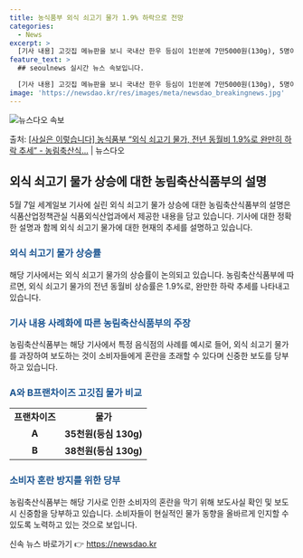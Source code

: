 ```yaml
---
title: 농식품부 외식 쇠고기 물가 1.9% 하락으로 전망
categories:
  - News
excerpt: >
  [기사 내용] 고깃집 메뉴판을 보니 국내산 한우 등심이 1인분에 7만5000원(130g), 5명이 식사를 하…
feature_text: >
  ## seoulnews 실시간 뉴스 속보입니다.

  [기사 내용] 고깃집 메뉴판을 보니 국내산 한우 등심이 1인분에 7만5000원(130g), 5명이 식사를 하…
image: 'https://newsdao.kr/res/images/meta/newsdao_breakingnews.jpg'
---
```


![뉴스다오 속보](https://newsdao.kr/res/images/meta/newsdao_breakingnews.jpg)

<p>출처: <a href="https://newsdao.kr/3764" rel="dofollow">[사실은 이렇습니다] 농식품부 “외식 쇠고기 물가, 전년 동월비 1.9%로 완만히 하락 추세” - 농림축산식…</a> | 뉴스다오</p>

<h2 data-ke-size="size26">외식 쇠고기 물가 상승에 대한 농림축산식품부의 설명</h2>
<p data-ke-size="size16">5월 7일 세계일보 기사에 실린 외식 쇠고기 물가 상승에 대한 농림축산식품부의 설명은 식품산업정책관실 식품외식산업과에서 제공한 내용을 담고 있습니다. 기사에 대한 정확한 설명과 함께 외식 쇠고기 물가에 대한 현재의 추세를 설명하고 있습니다.</p>

<h3><b><span style="color: #1a5490;">외식 쇠고기 물가 상승률</span></b></h3>
<p data-ke-size="size16">해당 기사에서는 외식 쇠고기 물가의 상승률이 논의되고 있습니다. 농림축산식품부에 따르면, 외식 쇠고기 물가의 전년 동월비 상승률은 1.9%로, 완만한 하락 추세를 나타내고 있습니다.</p>

<h3><b><span style="color: #1a5490;">기사 내용 사례화에 따른 농림축산식품부의 주장</span></b></h3>
<p data-ke-size="size16">농림축산식품부는 해당 기사에서 특정 음식점의 사례를 예시로 들어, 외식 쇠고기 물가를 과장하여 보도하는 것이 소비자들에게 혼란을 초래할 수 있다며 신중한 보도를 당부하고 있습니다.</p>

<h3><b><span style="color: #1a5490;">A와 B프랜차이즈 고깃집 물가 비교</span></b></h3>
<table>
  <tr>
    <td style="text-align: center; height: 17px;"><b>프랜차이즈</b></td>
    <td style="text-align: center; height: 17px;"><b>물가</b></td>
  </tr>
  <tr>
    <td style="text-align: center; height: 17px;"><b>A</b></td>
    <td style="text-align: center; height: 17px;"><b>35천원(등심 130g)</b></td>
  </tr>
  <tr>
    <td style="text-align: center; height: 17px;"><b>B</b></td>
    <td style="text-align: center; height: 17px;"><b>38천원(등심 130g)</b></td>
  </tr>
</table>

<h3><b><span style="color: #1a5490;">소비자 혼란 방지를 위한 당부</span></b></h3>
<p data-ke-size="size16">농림축산식품부는 해당 기사로 인한 소비자의 혼란을 막기 위해 보도사실 확인 및 보도시 신중함을 당부하고 있습니다. 소비자들이 현실적인 물가 동향을 올바르게 인지할 수 있도록 노력하고 있는 것으로 보입니다.</p> 

신속 뉴스 바로가기 👉 <a href="https://newsdao.kr" rel="dofollow">https://newsdao.kr</a>


